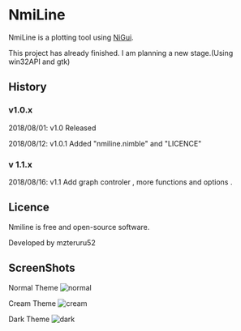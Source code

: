 # NmiLine
NmiLine is a plotting tool using [NiGui](https://github.com/trustable-code/NiGui).

This project has already finished.
I am planning a new stage.(Using win32API and gtk)

## History

### v1.0.x

2018/08/01: v1.0 Released

2018/08/12: v1.0.1 Added "nmiline.nimble" and "LICENCE"

### v 1.1.x

2018/08/16: v1.1 Add graph controler , more functions and options .

## Licence
Nmiline is free and open-source software.

Developed by mzteruru52

## ScreenShots
 Normal Theme
![normal](https://user-images.githubusercontent.com/38907008/43514345-ff1b01b8-95ba-11e8-8a8a-6dfc44634a83.JPG)

 Cream Theme
![cream](https://user-images.githubusercontent.com/38907008/43514362-0802312a-95bb-11e8-9f0c-14e82d13ab7c.JPG)

 Dark Theme
![dark](https://user-images.githubusercontent.com/38907008/43514358-04baf948-95bb-11e8-8675-dc712c68b710.JPG)
